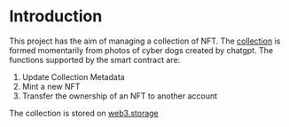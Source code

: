 # Introduction
This project has the aim of managing a collection of NFT. The [collection](https://bafybeihdszpskvkzylc52ewsiinryxktn5w37rgb4wzxszhbtkjngyscpq.ipfs.w3s.link) is formed momentarily from photos of cyber dogs created by chatgpt.
The functions supported by the smart contract are:
1. Update Collection Metadata
2. Mint a new NFT
3. Transfer the ownership of an NFT to another account

The collection is stored on [web3.storage](https://web3.storage/)
